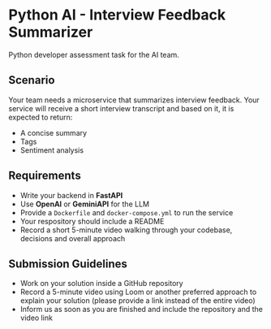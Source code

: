 # Python AI - Interview Feedback Summarizer

Python developer assessment task for the AI team.

## Scenario

Your team needs a microservice that summarizes interview feedback. Your service will receive a short interview transcript and based on it, it is expected to return:

- A concise summary
- Tags
- Sentiment analysis

## Requirements

- Write your backend in **FastAPI**
- Use **OpenAI** or **GeminiAPI** for the LLM
- Provide a `Dockerfile` and `docker-compose.yml` to run the service
- Your respository should include a README
- Record a short 5-minute video walking through your codebase, decisions and overall approach


## Submission Guidelines

- Work on your solution inside a GitHub repository
- Record a 5-minute video using Loom or another preferred approach to explain your solution (please provide a link instead of the entire video)
- Inform us as soon as you are finished and include the repository and the video link
